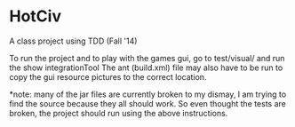 # HotCiv
A class project using TDD (Fall '14)

To run the project and to play with the games gui, go to test/visual/ and run the show integrationTool
The ant (build.xml) file may also have to be run to copy the gui resource pictures to the correct location.



*note: many of the jar files are currently broken to my dismay, I am trying to find the source because they all should work. So even thought the tests are broken, the project should run using the above instructions. 
